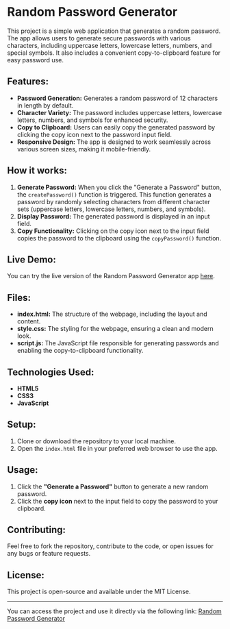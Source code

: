 # Random Password Generator

This project is a simple web application that generates a random password. The app allows users to generate secure passwords with various characters, including uppercase letters, lowercase letters, numbers, and special symbols. It also includes a convenient copy-to-clipboard feature for easy password use.

## Features:
- **Password Generation:** Generates a random password of 12 characters in length by default.
- **Character Variety:** The password includes uppercase letters, lowercase letters, numbers, and symbols for enhanced security.
- **Copy to Clipboard:** Users can easily copy the generated password by clicking the copy icon next to the password input field.
- **Responsive Design:** The app is designed to work seamlessly across various screen sizes, making it mobile-friendly.

## How it works:
1. **Generate Password:** When you click the "Generate a Password" button, the `createPassword()` function is triggered. This function generates a password by randomly selecting characters from different character sets (uppercase letters, lowercase letters, numbers, and symbols).
2. **Display Password:** The generated password is displayed in an input field.
3. **Copy Functionality:** Clicking on the copy icon next to the input field copies the password to the clipboard using the `copyPassword()` function.

## Live Demo:
You can try the live version of the Random Password Generator app [here](https://ashmawy21.github.io/Password-Random-generator/).

## Files:
- **index.html:** The structure of the webpage, including the layout and content.
- **style.css:** The styling for the webpage, ensuring a clean and modern look.
- **script.js:** The JavaScript file responsible for generating passwords and enabling the copy-to-clipboard functionality.

## Technologies Used:
- **HTML5**
- **CSS3**
- **JavaScript**

## Setup:
1. Clone or download the repository to your local machine.
2. Open the `index.html` file in your preferred web browser to use the app.

## Usage:
1. Click the **"Generate a Password"** button to generate a new random password.
2. Click the **copy icon** next to the input field to copy the password to your clipboard.

## Contributing:
Feel free to fork the repository, contribute to the code, or open issues for any bugs or feature requests.

## License:
This project is open-source and available under the MIT License.

---

You can access the project and use it directly via the following link: [Random Password Generator](https://ashmawy21.github.io/Password-Random-generator/)
